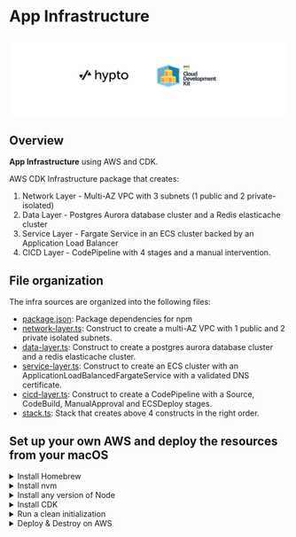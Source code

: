 # App Infrastructure

![](logo/hypto_cdk.png)

## Overview

**App Infrastructure** using AWS and CDK.

AWS CDK Infrastructure package that creates:
1) Network Layer - Multi-AZ VPC with 3 subnets (1 public and 2 private-isolated)
2) Data Layer - Postgres Aurora database cluster and a Redis elasticache cluster
3) Service Layer - Fargate Service in an ECS cluster backed by an Application Load Balancer
4) CICD Layer - CodePipeline with 4 stages and a manual intervention.

## File organization

The infra sources are organized into the following files:

- [package.json](package.json): Package dependencies for npm
- [network-layer.ts](lib/network-layer.ts): Construct to create a multi-AZ VPC with 1 public and 2 private isolated subnets.
- [data-layer.ts](lib/data-layer.ts): Construct to create a postgres aurora database cluster and a redis elasticache cluster.
- [service-layer.ts](lib/service-layer.ts): Construct to create an ECS cluster with an ApplicationLoadBalancedFargateService with a validated DNS certificate.
- [cicd-layer.ts](lib/cicd-layer.ts): Construct to create a CodePipeline with a Source, CodeBuild, ManualApproval and ECSDeploy stages.
- [stack.ts](bin/stack.ts): Stack that creates above 4 constructs in the right order.

## Set up your own AWS and deploy the resources from your macOS

<details>
  <summary>Install Homebrew</summary>

Download and install Homebrew:

  ```sh
  /bin/bash -c "$(curl -fsSL https://raw.githubusercontent.com/Homebrew/install/HEAD/install.sh)"
  ```
</details>

<details>
  <summary>Install nvm</summary>

Install latest version of nvm:

  ```sh
  brew install nvm
  ```
</details>
<details>
  <summary>Install any version of Node</summary>

Install latest version of node:

  ```sh
  nvm install node
  ```

or any specific version of node:

  ```sh
  nvm install 14.17.6
  ```
</details>
<details>
  <summary>Install CDK</summary>

Follow the instructions from [AWS CDK Getting Started](https://docs.aws.amazon.com/cdk/latest/guide/getting_started.html#getting_started_prerequisites)
to configure your AWS account and install CDK

</details>
<details>
  <summary>Run a clean initialization</summary>

Run a custom clean build command (installing dependencies is handled part of the command)

  ```sh
  npm run clean
  ```

Install npm dependencies

  ```sh
  npm install
  ```

</details>
<details>
  <summary>Deploy & Destroy on AWS</summary>

To deploy the stack with all 4 constructs, run:

  ```sh
  cdk deploy
  ```

To destroy the stack, run:

  ```sh
  cdk destroy
  ```

</details>